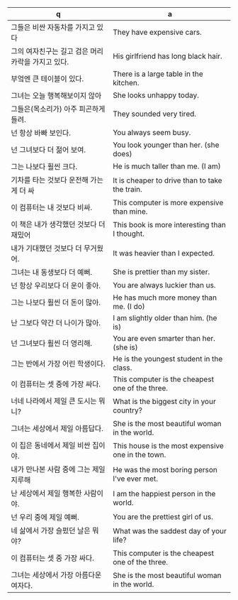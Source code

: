 q  | a
--- | ---
그들은 비싼 자동차를 가지고 있다				| They have expensive cars.
그의 여자친구는 길고 검은 머리카락을 가지고 있다.		| His girlfriend has long black hair.
부엌엔 큰 테이블이 있다.					| There is a large table in the kitchen.
그녀는 오늘 행복해보이지 않아					| She looks unhappy today.
그들은(목소리가) 아주 피곤하게 들려.				| They sounded very tired.
넌 항상 바빠 보인다.						| You always seem busy.
넌 그녀보다 더 젊어 보여.					| You look younger than her. (she does)
그는 나보다 훨씬 크다.						| He is much taller than me. (I am)
기차를 타는 것보다 운전해 가는 게 더 싸				| It is cheaper to drive than to take the train.
이 컴퓨터는 내 것보다 비싸.					| This computer is more expensive than mine.
이 책은 내가 생각했던 것보다 더 재밌어				| This book is more interesting than I thought.
내가 기대했던 것보다 더 무거웠어.				| It was heavier than I expected.
그녀는 내 동생보다 더 예뻐.					| She is prettier than my sister.
넌 항상 우리보다 더 운이 좋아.					| You are always luckier than us.
그는 나보다 훨씬 더 돈이 많아.					| He has much more money than me. (I do)
난 그보다 약간 더 나이가 많아.					| I am slightly older than him. (he is)
넌 그녀보다 훨씬 더 영리해.					| You are even smarter than her. (she is)
그는 반에서 가장 어린 학생이다.					| He is the youngest student in the class.
이 컴퓨터는 셋 중에 가장 싸다.					| This computer is the cheapest one of the three.
너네 나라에서 제일 큰 도시는 뭐니?				| What is the biggest city in your country?
그녀는 세상에서 제일 아름답다.					| She is the most beautiful woman in the world.
이 집은 동네에서 제일 비싼 집이야.				| This house is the most expensive one in the town.
내가 만나본 사람 중에 그는 제일 지루해				| He was the most boring person I've ever met.
난 세상에서 제일 행복한 사람이야.				| I am the happiest person in the world.
넌 우리 중에 제일 예뻐.						| You are the prettiest girl of us.
네 삶에서 가장 슬펐던 날은 뭐야?				| What was the saddest day of your life?
이 컴퓨터는 셋 중 가장 싸다.					| This computer is the cheapest one of the three.
그녀는 세상에서 가장 아름다운 여자다.				| She is the most beautiful woman in the world.
